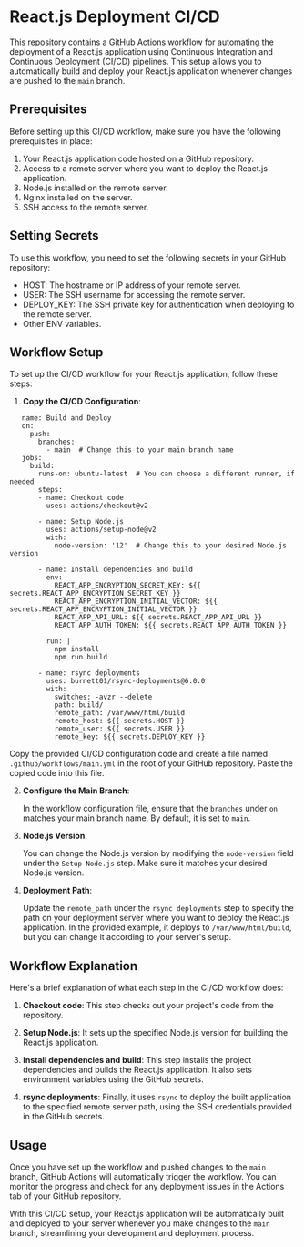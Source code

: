 # React.js Deployment CI/CD

This repository contains a GitHub Actions workflow for automating the deployment of a React.js application using Continuous Integration and Continuous Deployment (CI/CD) pipelines. This setup allows you to automatically build and deploy your React.js application whenever changes are pushed to the `main` branch.

## Prerequisites

Before setting up this CI/CD workflow, make sure you have the following prerequisites in place:

1. Your React.js application code hosted on a GitHub repository.
2. Access to a remote server where you want to deploy the React.js application.
3. Node.js installed on the remote server.
4. Nginx installed on the server.
5. SSH access to the remote server.

## Setting Secrets
To use this workflow, you need to set the following secrets in your GitHub repository:

- HOST: The hostname or IP address of your remote server.
- USER: The SSH username for accessing the remote server.
- DEPLOY_KEY: The SSH private key for authentication when deploying to the remote server.
- Other ENV variables.

## Workflow Setup

To set up the CI/CD workflow for your React.js application, follow these steps:

1. **Copy the CI/CD Configuration**:

```
   name: Build and Deploy
   on:
     push:
       branches:
         - main  # Change this to your main branch name
   jobs:
     build:
       runs-on: ubuntu-latest  # You can choose a different runner, if needed
       steps:
       - name: Checkout code
         uses: actions/checkout@v2
   
       - name: Setup Node.js
         uses: actions/setup-node@v2
         with:
           node-version: '12'  # Change this to your desired Node.js version
   
       - name: Install dependencies and build
         env: 
           REACT_APP_ENCRYPTION_SECRET_KEY: ${{ secrets.REACT_APP_ENCRYPTION_SECRET_KEY }}
           REACT_APP_ENCRYPTION_INITIAL_VECTOR: ${{ secrets.REACT_APP_ENCRYPTION_INITIAL_VECTOR }}
           REACT_APP_API_URL: ${{ secrets.REACT_APP_API_URL }}
           REACT_APP_AUTH_TOKEN: ${{ secrets.REACT_APP_AUTH_TOKEN }}
           
         run: |
           npm install
           npm run build
   
       - name: rsync deployments
         uses: burnett01/rsync-deployments@6.0.0
         with:
           switches: -avzr --delete
           path: build/
           remote_path: /var/www/html/build
           remote_host: ${{ secrets.HOST }}
           remote_user: ${{ secrets.USER }}
           remote_key: ${{ secrets.DEPLOY_KEY }}
```   
   
   Copy the provided CI/CD configuration code and create a file named `.github/workflows/main.yml` in the root of your GitHub repository. Paste the copied code into this file.

2. **Configure the Main Branch**:

   In the workflow configuration file, ensure that the `branches` under `on` matches your main branch name. By default, it is set to `main`.

3. **Node.js Version**:

   You can change the Node.js version by modifying the `node-version` field under the `Setup Node.js` step. Make sure it matches your desired Node.js version.

4. **Deployment Path**:

   Update the `remote_path` under the `rsync deployments` step to specify the path on your deployment server where you want to deploy the React.js application. In the provided example, it deploys to `/var/www/html/build`, but you can change it according to your server's setup.

## Workflow Explanation

Here's a brief explanation of what each step in the CI/CD workflow does:

1. **Checkout code**: This step checks out your project's code from the repository.

2. **Setup Node.js**: It sets up the specified Node.js version for building the React.js application.

3. **Install dependencies and build**: This step installs the project dependencies and builds the React.js application. It also sets environment variables using the GitHub secrets.

4. **rsync deployments**: Finally, it uses `rsync` to deploy the built application to the specified remote server path, using the SSH credentials provided in the GitHub secrets.

## Usage

Once you have set up the workflow and pushed changes to the `main` branch, GitHub Actions will automatically trigger the workflow. You can monitor the progress and check for any deployment issues in the Actions tab of your GitHub repository.

With this CI/CD setup, your React.js application will be automatically built and deployed to your server whenever you make changes to the `main` branch, streamlining your development and deployment process.
